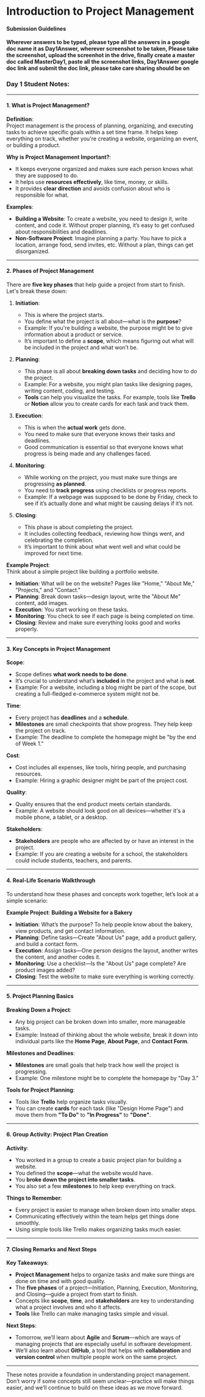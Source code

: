 # Introduction to Project Management

#### Submission Guidelines

**Wherever answers to be typed, please type all the answers in a google doc name it as Day1Answer, wherever screenshot to be taken, Please take the screenshot, upload the screenhot in the drive, finally create a master doc called MasterDay1, paste all the screenshot links, Day1Answer google doc link and submit the doc link, please take care sharing should be on**

### Day 1 Student Notes:

---

#### **1. What is Project Management?**

**Definition**:  
Project management is the process of planning, organizing, and executing tasks to achieve specific goals within a set time frame. It helps keep everything on track, whether you're creating a website, organizing an event, or building a product.

**Why is Project Management Important?**:

- It keeps everyone organized and makes sure each person knows what they are supposed to do.
- It helps use **resources effectively**, like time, money, or skills.
- It provides **clear direction** and avoids confusion about who is responsible for what.

**Examples**:

- **Building a Website**: To create a website, you need to design it, write content, and code it. Without proper planning, it’s easy to get confused about responsibilities and deadlines.
- **Non-Software Project**: Imagine planning a party. You have to pick a location, arrange food, send invites, etc. Without a plan, things can get disorganized.

---

#### **2. Phases of Project Management**

There are **five key phases** that help guide a project from start to finish. Let's break these down:

1. **Initiation**:

   - This is where the project starts.
   - You define what the project is all about—what is the **purpose**?
   - Example: If you're building a website, the purpose might be to give information about a product or service.
   - It’s important to define a **scope**, which means figuring out what will be included in the project and what won’t be.

2. **Planning**:

   - This phase is all about **breaking down tasks** and deciding how to do the project.
   - Example: For a website, you might plan tasks like designing pages, writing content, coding, and testing.
   - **Tools** can help you visualize the tasks. For example, tools like **Trello** or **Notion** allow you to create cards for each task and track them.

3. **Execution**:

   - This is when the **actual work** gets done.
   - You need to make sure that everyone knows their tasks and deadlines.
   - Good communication is essential so that everyone knows what progress is being made and any challenges faced.

4. **Monitoring**:

   - While working on the project, you must make sure things are progressing **as planned**.
   - You need to **track progress** using checklists or progress reports.
   - Example: If a webpage was supposed to be done by Friday, check to see if it’s actually done and what might be causing delays if it’s not.

5. **Closing**:
   - This phase is about completing the project.
   - It includes collecting feedback, reviewing how things went, and celebrating the completion.
   - It’s important to think about what went well and what could be improved for next time.

**Example Project**:  
Think about a simple project like building a portfolio website.

- **Initiation**: What will be on the website? Pages like "Home," "About Me," "Projects," and "Contact."
- **Planning**: Break down tasks—design layout, write the "About Me" content, add images.
- **Execution**: You start working on these tasks.
- **Monitoring**: You check to see if each page is being completed on time.
- **Closing**: Review and make sure everything looks good and works properly.

---

#### **3. Key Concepts in Project Management**

**Scope**:

- Scope defines **what work needs to be done**.
- It’s crucial to understand what’s **included** in the project and what is **not**.
- Example: For a website, including a blog might be part of the scope, but creating a full-fledged e-commerce system might not be.

**Time**:

- Every project has **deadlines** and a **schedule**.
- **Milestones** are small checkpoints that show progress. They help keep the project on track.
- Example: The deadline to complete the homepage might be "by the end of Week 1."

**Cost**:

- Cost includes all expenses, like tools, hiring people, and purchasing resources.
- Example: Hiring a graphic designer might be part of the project cost.

**Quality**:

- Quality ensures that the end product meets certain standards.
- Example: A website should look good on all devices—whether it's a mobile phone, a tablet, or a desktop.

**Stakeholders**:

- **Stakeholders** are people who are affected by or have an interest in the project.
- Example: If you are creating a website for a school, the stakeholders could include students, teachers, and parents.

---

#### **4. Real-Life Scenario Walkthrough**

To understand how these phases and concepts work together, let’s look at a simple scenario:

**Example Project**: **Building a Website for a Bakery**

- **Initiation**: What’s the purpose? To help people know about the bakery, view products, and get contact information.
- **Planning**: Define tasks—Create "About Us" page, add a product gallery, and build a contact form.
- **Execution**: Assign tasks—One person designs the layout, another writes the content, and another codes it.
- **Monitoring**: Use a checklist—Is the "About Us" page complete? Are product images added?
- **Closing**: Test the website to make sure everything is working correctly.

---

#### **5. Project Planning Basics**

**Breaking Down a Project**:

- Any big project can be broken down into smaller, more manageable tasks.
- Example: Instead of thinking about the whole website, break it down into individual parts like the **Home Page**, **About Page**, and **Contact Form**.

**Milestones and Deadlines**:

- **Milestones** are small goals that help track how well the project is progressing.
- Example: One milestone might be to complete the homepage by "Day 3."

**Tools for Project Planning**:

- Tools like **Trello** help organize tasks visually.
- You can create **cards** for each task (like "Design Home Page") and move them from **"To Do"** to **"In Progress"** to **"Done"**.

---

#### **6. Group Activity: Project Plan Creation**

**Activity**:

- You worked in a group to create a basic project plan for building a website.
- You defined the **scope**—what the website would have.
- You **broke down the project into smaller tasks**.
- You also set a few **milestones** to help keep everything on track.

**Things to Remember**:

- Every project is easier to manage when broken down into smaller steps.
- Communicating effectively within the team helps get things done smoothly.
- Using simple tools like Trello makes organizing tasks much easier.

---

#### **7. Closing Remarks and Next Steps**

**Key Takeaways**:

- **Project Management** helps to organize tasks and make sure things are done on time and with good quality.
- The **five phases** of a project—Initiation, Planning, Execution, Monitoring, and Closing—guide a project from start to finish.
- Concepts like **scope**, **time**, and **stakeholders** are key to understanding what a project involves and who it affects.
- **Tools** like Trello can make managing tasks simple and visual.

**Next Steps**:

- Tomorrow, we’ll learn about **Agile** and **Scrum**—which are ways of managing projects that are especially useful in software development.
- We’ll also learn about **GitHub**, a tool that helps with **collaboration** and **version control** when multiple people work on the same project.

---

These notes provide a foundation in understanding project management. Don’t worry if some concepts still seem unclear—practice will make things easier, and we’ll continue to build on these ideas as we move forward.
